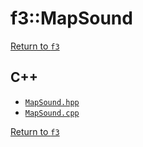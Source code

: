 # f3::MapSound

[Return to `f3`](/docs/f3.md)

## C++

- [`MapSound.hpp`](/src/f3/MapSound.hpp)
- [`MapSound.cpp`](/src/f3/MapSound.cpp)

[Return to `f3`](/docs/f3.md)